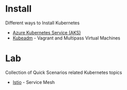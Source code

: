 # Install

Different ways to Install Kubernetes

- [Azure Kubernetes Service (AKS)](install/aks/)
- [Kubeadm](install/kubeadm/) - Vagrant and Multipass Virtual Machines

# Lab

Collection of Quick Scenarios related Kubernetes topics

- [Istio](lab/istio/examples/README.md) - Service Mesh
